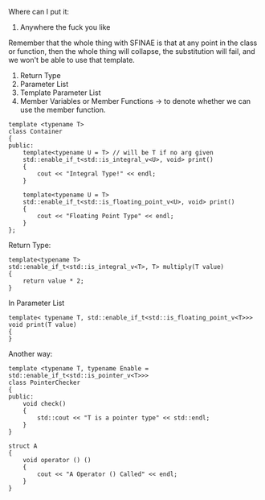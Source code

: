 Where can I put it: 
1. Anywhere the fuck you like

Remember that the whole thing with SFINAE is that at any point in the class or function, then the whole thing will collapse, the substitution will fail, and we won't be able to use that template. 

1. Return Type
2. Parameter List
3. Template Parameter List
4. Member Variables or Member Functions -> to denote whether we can use the member function.


```
template <typename T> 
class Container
{ 
public: 
	template<typename U = T> // will be T if no arg given 
	std::enable_if_t<std::is_integral_v<U>, void> print()
	{ 
		cout << "Integral Type!" << endl;
	}

	template<typename U = T> 
	std::enable_if_t<std::is_floating_point_v<U>, void> print()
	{ 
		cout << "Floating Point Type" << endl;
	}
};
```

Return Type:
```
template<typename T> 
std::enable_if_t<std::is_integral_v<T>, T> multiply(T value)
{ 
	return value * 2;
}
```

In Parameter List
```
template< typename T, std::enable_if_t<std::is_floating_point_v<T>>>
void print(T value)
{ 
}
```

Another way: 
```
template <typename T, typename Enable = std::enable_if_t<std::is_pointer_v<T>>>
class PointerChecker
{ 
public: 
	void check()
	{ 
		std::cout << "T is a pointer type" << std::endl;
	}
}
```

```
struct A
{ 
	void operator () () 
	{ 
		cout << "A Operator () Called" << endl;
	}
}
```

